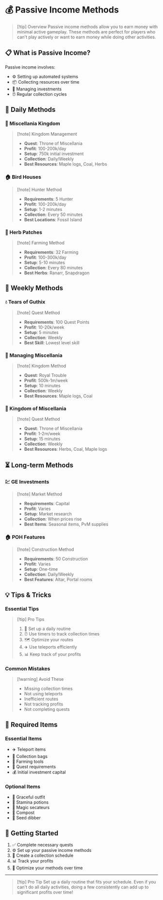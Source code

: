 # 💰 Passive Income Methods

> [!tip] Overview
> Passive income methods allow you to earn money with minimal active gameplay. These methods are perfect for players who can't play actively or want to earn money while doing other activities.

## 📋 What is Passive Income?

Passive income involves:
- ⚙️ Setting up automated systems
- 📦 Collecting resources over time
- 💎 Managing investments
- ⏰ Regular collection cycles

## 🌅 Daily Methods

<div class="grid grid-cols-1 md:grid-cols-3 gap-4">
<div>

### 👑 Miscellania Kingdom
> [!note] Kingdom Management
> - **Quest**: Throne of Miscellania
> - **Profit**: 100-200k/day
> - **Setup**: 750k initial investment
> - **Collection**: Daily/Weekly
> - **Best Resources**: Maple logs, Coal, Herbs

</div>
<div>

### 🏠 Bird Houses
> [!note] Hunter Method
> - **Requirements**: 5 Hunter
> - **Profit**: 100-200k/day
> - **Setup**: 1-2 minutes
> - **Collection**: Every 50 minutes
> - **Best Locations**: Fossil Island

</div>
<div>

### 🌿 Herb Patches
> [!note] Farming Method
> - **Requirements**: 32 Farming
> - **Profit**: 100-300k/day
> - **Setup**: 5-10 minutes
> - **Collection**: Every 80 minutes
> - **Best Herbs**: Ranarr, Snapdragon

</div>
</div>

## 📅 Weekly Methods

<div class="grid grid-cols-1 md:grid-cols-3 gap-4">
<div>

### 💧 Tears of Guthix
> [!note] Quest Method
> - **Requirements**: 100 Quest Points
> - **Profit**: 10-20k/week
> - **Setup**: 5 minutes
> - **Collection**: Weekly
> - **Best Skill**: Lowest level skill

</div>
<div>

### 👑 Managing Miscellania
> [!note] Kingdom Method
> - **Quest**: Royal Trouble
> - **Profit**: 500k-1m/week
> - **Setup**: 10 minutes
> - **Collection**: Weekly
> - **Best Resources**: Maple logs, Coal

</div>
<div>

### 🏰 Kingdom of Miscellania
> [!note] Quest Method
> - **Quest**: Throne of Miscellania
> - **Profit**: 1-2m/week
> - **Setup**: 15 minutes
> - **Collection**: Weekly
> - **Best Resources**: Herbs, Coal, Maple logs

</div>
</div>

## ⏳ Long-term Methods

<div class="grid grid-cols-1 md:grid-cols-2 gap-4">
<div>

### 💹 GE Investments
> [!note] Market Method
> - **Requirements**: Capital
> - **Profit**: Varies
> - **Setup**: Market research
> - **Collection**: When prices rise
> - **Best Items**: Seasonal items, PvM supplies

</div>
<div>

### 🏠 POH Features
> [!note] Construction Method
> - **Requirements**: 50 Construction
> - **Profit**: Varies
> - **Setup**: One-time
> - **Collection**: Daily/Weekly
> - **Best Features**: Altar, Portal rooms

</div>
</div>

## 💡 Tips & Tricks

<div class="grid grid-cols-1 md:grid-cols-2 gap-4">
<div>

### Essential Tips
> [!tip] Pro Tips
> 1. 📅 Set up a daily routine
> 2. ⏰ Use timers to track collection times
> 3. 🗺️ Optimize your routes
> 4. ✈️ Use teleports efficiently
> 5. 📊 Keep track of your profits

</div>
<div>

### Common Mistakes
> [!warning] Avoid These
> - Missing collection times
> - Not using teleports
> - Inefficient routes
> - Not tracking profits
> - Not completing quests

</div>
</div>

## 🎒 Required Items

<div class="grid grid-cols-1 md:grid-cols-2 gap-4">
<div>

### Essential Items
- ✈️ Teleport items
- 🎒 Collection bags
- 🌿 Farming tools
- 📜 Quest requirements
- 💰 Initial investment capital

</div>
<div>

### Optional Items
- 🏃 Graceful outfit
- 💊 Stamina potions
- 🧪 Magic secateurs
- 🌱 Compost
- 🌿 Seed dibber

</div>
</div>

## 🚀 Getting Started

1. ✅ Complete necessary quests
2. ⚙️ Set up your passive income methods
3. 📅 Create a collection schedule
4. 📊 Track your profits
5. 🔄 Optimize your methods over time

---

> [!tip] Pro Tip
> Set up a daily routine that fits your schedule. Even if you can't do all daily activities, doing a few consistently can add up to significant profits over time! 